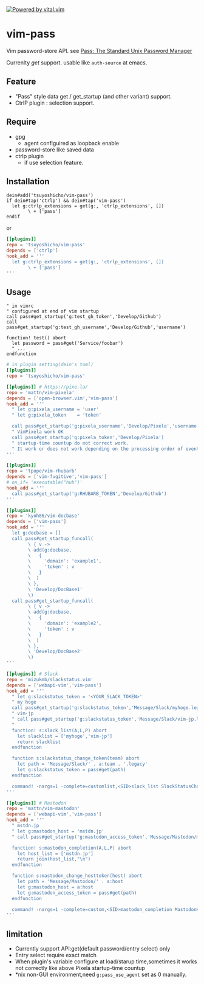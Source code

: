[![Powered by vital.vim](https://img.shields.io/badge/powered%20by-vital.vim-80273f.svg)](https://github.com/vim-jp/vital.vim)
<!-- [![Powered by vital-Whisky](https://img.shields.io/badge/powered%20by-vital--Whisky-80273f.svg)](https://github.com/lambdalisue/vital-Whisky) -->

# vim-pass
Vim password-store API.
see [Pass: The Standard Unix Password Manager](https://www.passwordstore.org/)

Currenlty *get* support. usable like `auth-source` at emacs.

## Feature
* "Pass" style data get / get_startup (and other variant) support.
* CtrlP plugin : selection support.

## Require

- gpg
  - agent configuired as loopback enable
- password-store like saved data
- ctrlp plugin
  - if use selection feature.

## Installation

```vim
dein#add('tsuyoshicho/vim-pass')
if dein#tap('ctrlp') && dein#tap('vim-pass')
  let g:ctrlp_extensions = get(g:, 'ctrlp_extensions', [])
        \ + ['pass']
endif
```

or

```toml
[[plugins]]
repo = 'tsuyoshicho/vim-pass'
depends = ['ctrlp']
hook_add = '''
  let g:ctrlp_extensions = get(g:, 'ctrlp_extensions', [])
        \ + ['pass']
'''
```

## Usage

```vim
" in vimrc
" configured at end of vim startup
call pass#get_startup('g:test_gh_token','Develop/Github')
call pass#get_startup('g:test_gh_username','Develop/Github','username')

function! test() abort
  let password = pass#get('Service/foobar')
  " ...
endfunction
```

```toml
# in plugin setting(dein's toml)
[[plugins]]
repo = 'tsuyoshicho/vim-pass'

[[plugins]] # https://pixe.la/
repo = 'mattn/vim-pixela'
depends = ['open-browser.vim','vim-pass']
hook_add = '''
  " let g:pixela_username = 'user'
  " let g:pixela_token    = 'token'

  call pass#get_startup('g:pixela_username','Develop/Pixela','username')
  " VimPixela work OK
  call pass#get_startup('g:pixela_token','Develop/Pixela')
  " startup-time countup do not correct work.
  " It work or does not work depending on the processing order of events
'''

[[plugins]]
repo = 'tpope/vim-rhubarb'
depends = ['vim-fugitive','vim-pass']
# on_if= 'executable("hub")'
hook_add = '''
  call pass#get_startup('g:RHUBARB_TOKEN','Develop/Github')
'''

[[plugins]]
repo = 'kyoh86/vim-docbase'
depends = ['vim-pass']
hook_add = '''
  let g:docbase = []
  call pass#get_startup_funcall(
        \ { v ->
        \ add(g:docbase,
        \   {
        \     'domain': 'example1',
        \     'token' : v
        \   }
        \  )
        \ },
        \ 'Develop/DocBase1'
        \)
  call pass#get_startup_funcall(
        \ { v ->
        \ add(g:docbase,
        \   {
        \     'domain': 'example2',
        \     'token' : v
        \   }
        \  )
        \ },
        \ 'Develop/DocBase2'
        \)
'''

[[plugins]] # Slack
repo = 'mizukmb/slackstatus.vim'
depends = ['webapi-vim','vim-pass']
hook_add = '''
  " let g:slackstatus_token = '<YOUR_SLACK_TOKEN>'
  " my hoge
  call pass#get_startup('g:slackstatus_token','Message/Slack/myhoge.legacy')
  " vim-jp
  " call pass#get_startup('g:slackstatus_token','Message/Slack/vim-jp.legacy')
  "
  function! s:slack_list(A,L,P) abort
    let slacklist = ['myhoge','vim-jp']
    return slacklist
  endfunction

  function s:slackstatus_change_token(team) abort
    let path = 'Message/Slack/' . a:team . '.legacy'
    let g:slackstatus_token = pass#get(path)
  endfunction

  command! -nargs=1 -complete=customlist,<SID>slack_list SlackStatusChange :call <SID>slackstatus_change_token(<f-args>)
'''

[[plugins]] # Mastodon
repo = 'mattn/vim-mastodon'
depends = ['webapi-vim','vim-pass']
hook_add = '''
  " mstdn.jp
  " let g:mastodon_host = 'mstdn.jp'
  " call pass#get_startup('g:mastodon_access_token','Message/Mastodon/mstdn.jp')

  function! s:mastodon_completion(A,L,P) abort
    let host_list = ['mstdn.jp']
    return join(host_list,"\n")
  endfunction

  function s:mastodon_change_hosttoken(host) abort
    let path = 'Message/Mastodon/' . a:host
    let g:mastodon_host = a:host
    let g:mastodon_access_token = pass#get(path)
  endfunction

  command! -nargs=1 -complete=custom,<SID>mastodon_completion MastodonHostChange :call <SID>mastodon_change_hosttoken(<f-args>)
'''

```

## limitation

- Currently support API:get(default password/entry select) only
- Entry select require exact match
- When plugin's variable configure at load/starup time,sometimes it works not correctly like above Pixela startup-time countup
- *nix non-GUI environment,need `g:pass_use_agent` set as 0 manually.
